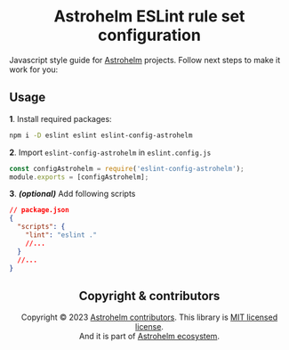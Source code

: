 <h1 align="center"> Astrohelm ESLint rule set configuration </h1>

Javascript style guide for [Astrohelm](https://github.com/astrohelm) projects. Follow next steps to
make it work for you:

## Usage

**1**. Install required packages: <br/>

```bash
npm i -D eslint eslint eslint-config-astrohelm
```

**2**. Import `eslint-config-astrohelm` in `eslint.config.js`

```js
const configAstrohelm = require('eslint-config-astrohelm');
module.exports = [configAstrohelm];
```

**3**. **_(optional)_** Add following scripts

```json
// package.json
{
  "scripts": {
    "lint": "eslint ."
    //...
  }
  //...
}
```

<h2 align="center">Copyright & contributors</h2>

<p align="center">
Copyright © 2023 <a href="https://github.com/astrohelm/eslint-config-astrohelm/graphs/contributors">Astrohelm contributors</a>.
This library is <a href="./LICENSE">MIT licensed license</a>.<br/>
And it is part of <a href="https://github.com/astrohelm">Astrohelm ecosystem</a>.
</p>
